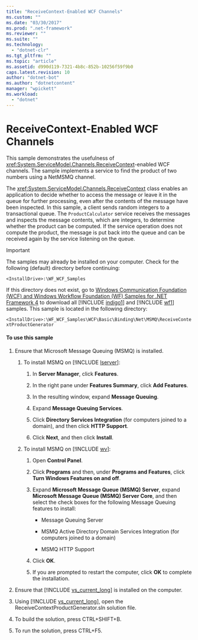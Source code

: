```yaml
---
title: "ReceiveContext-Enabled WCF Channels"
ms.custom: ""
ms.date: "03/30/2017"
ms.prod: ".net-framework"
ms.reviewer: ""
ms.suite: ""
ms.technology: 
  - "dotnet-clr"
ms.tgt_pltfrm: ""
ms.topic: "article"
ms.assetid: d990d119-7321-4b8c-852b-10256f59f9b0
caps.latest.revision: 10
author: "dotnet-bot"
ms.author: "dotnetcontent"
manager: "wpickett"
ms.workload: 
  - "dotnet"
---
```

# ReceiveContext-Enabled WCF Channels
This sample demonstrates the usefulness of <xref:System.ServiceModel.Channels.ReceiveContext>-enabled WCF channels. The sample implements a service to find the product of two numbers using a NetMSMQ channel.  
  
 The <xref:System.ServiceModel.Channels.ReceiveContext> class enables an application to decide whether to access the message or leave it in the queue for further processing, even after the contents of the message have been inspected. In this sample, a client sends random integers to a transactional queue. The `ProductCalculator` service receives the messages and inspects the message contents, which are integers, to determine whether the product can be computed. If the service operation does not compute the product, the message is put back into the queue and can be received again by the service listening on the queue.  
  
> [!IMPORTANT]
>  The samples may already be installed on your computer. Check for the following (default) directory before continuing:  
> 
>  `<InstallDrive>:\WF_WCF_Samples`  
> 
>  If this directory does not exist, go to [Windows Communication Foundation (WCF) and Windows Workflow Foundation (WF) Samples for .NET Framework 4](http://go.microsoft.com/fwlink/?LinkId=150780) to download all [!INCLUDE [indigo1](../../../../includes/indigo1-md.md)] and [!INCLUDE [wf1](../../../../includes/wf1-md.md)] samples. This sample is located in the following directory:  
> 
>  `<InstallDrive>:\WF_WCF_Samples\WCF\Basic\Binding\Net\MSMQ\ReceiveContextProductGenerator`  
  
#### To use this sample  
  
1. Ensure that Microsoft Message Queuing (MSMQ) is installed.  
  
   1. To install MSMQ on [!INCLUDE [lserver](../../../../includes/lserver-md.md)]:  
  
      1.  In **Server Manager**, click **Features**.  
  
      2.  In the right pane under **Features Summary**, click **Add Features**.  
  
      3.  In the resulting window, expand **Message Queuing**.  
  
      4.  Expand **Message Queuing Services**.  
  
      5.  Click **Directory Services Integration** (for computers joined to a domain), and then click **HTTP Support**.  
  
      6.  Click **Next**, and then click **Install**.  
  
   2. To install MSMQ on [!INCLUDE [wv](../../../../includes/wv-md.md)]:  
  
      1.  Open **Control Panel**.  
  
      2.  Click **Programs** and then, under **Programs and Features**, click **Turn Windows Features on and off**.  
  
      3.  Expand **Microsoft Message Queue (MSMQ) Server**, expand **Microsoft Message Queue (MSMQ) Server Core**, and then select the check boxes for the following Message Queuing features to install:  
  
          -   Message Queuing Server  
  
          -   MSMQ Active Directory Domain Services Integration (for computers joined to a domain)  
  
          -   MSMQ HTTP Support  
  
      4.  Click **OK**.  
  
      5.  If you are prompted to restart the computer, click **OK** to complete the installation.  
  
2. Ensure that [!INCLUDE [vs_current_long](../../../../includes/vs-current-long-md.md)] is installed on the computer.  
  
3. Using [!INCLUDE [vs_current_long](../../../../includes/vs-current-long-md.md)], open the ReceiveContextProductGenerator.sln solution file.  
  
4. To build the solution, press CTRL+SHIFT+B.  
  
5. To run the solution, press CTRL+F5.
